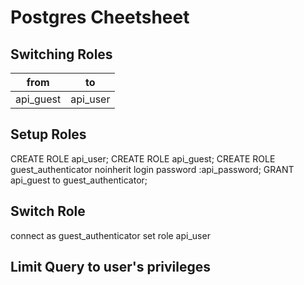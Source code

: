 # Postgres Cheetsheet

## Switching Roles
| from | to |
| ---- | -- |
| api_guest | api_user  |

## Setup Roles
CREATE ROLE api_user;
CREATE ROLE api_guest;
CREATE ROLE guest_authenticator noinherit login password :api_password;
GRANT api_guest to guest_authenticator;

## Switch Role
connect as guest_authenticator
set role api_user

## Limit Query to user's privileges
